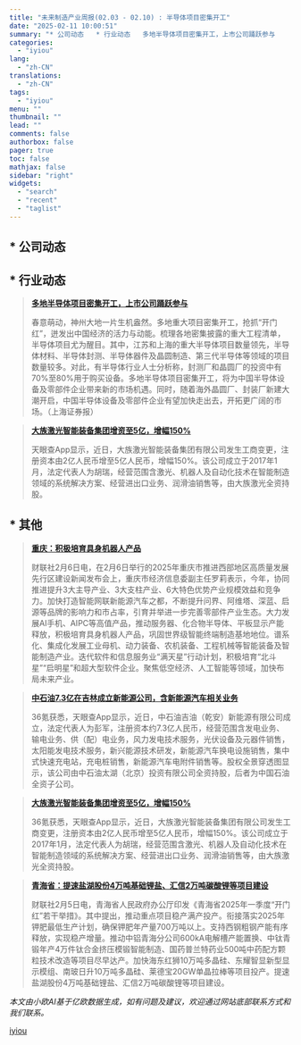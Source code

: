 ```yaml
---
title: "未来制造产业周报(02.03 - 02.10) : 半导体项目密集开工"
date: "2025-02-11 10:00:51"
summary: "* 公司动态   * 行业动态   多地半导体项目密集开工，上市公司踊跃参与        春意萌..."
categories:
  - "iyiou"
lang:
  - "zh-CN"
translations:
  - "zh-CN"
tags:
  - "iyiou"
menu: ""
thumbnail: ""
lead: ""
comments: false
authorbox: false
pager: true
toc: false
mathjax: false
sidebar: "right"
widgets:
  - "search"
  - "recent"
  - "taglist"
---
```


\* 公司动态
-------

\* 行业动态
-------

> **[多地半导体项目密集开工，上市公司踊跃参与](https://data.iyiou.com/intelligence/details/6dd6da473e9c6d17a36cc96786e278f4)**
> 
> 
> 春意萌动，神州大地一片生机盎然。多地重大项目密集开工，抢抓“开门红”，迸发出中国经济的活力与动能。梳理各地密集披露的重大工程清单，半导体项目尤为醒目。其中，江苏和上海的重大半导体项目数量领先，半导体材料、半导体封测、半导体器件及晶圆制造、第三代半导体等领域的项目数量较多。对此，有半导体行业人士分析称，封测厂和晶圆厂的投资中有70%至80%用于购买设备。多地半导体项目密集开工，将为中国半导体设备及零部件企业带来新的市场机遇。同时，随着海外晶圆厂、封装厂新建大潮开启，中国半导体设备及零部件企业有望加快走出去，开拓更广阔的市场。（上海证券报）

> **[大族激光智能装备集团增资至5亿，增幅150%](https://data.iyiou.com/intelligence/details/5bef8a2af928d26aa368a3753d9168ed)**
> 
> 
> 天眼查App显示，近日，大族激光智能装备集团有限公司发生工商变更，注册资本由2亿人民币增至5亿人民币，增幅150%。该公司成立于2017年1月，法定代表人为胡瑞，经营范围含激光、机器人及自动化技术在智能制造领域的系统解决方案、经营进出口业务、润滑油销售等，由大族激光全资持股。

\* 其他
-----

> **[重庆：积极培育具身机器人产品](https://data.iyiou.com/intelligence/details/54bd3b4be328f4c485ea6cfd0ddf5545)**
> 
> 
> 财联社2月6日电，在2月6日举行的2025年重庆市推进西部地区高质量发展先行区建设新闻发布会上，重庆市经济信息委副主任罗莉表示，今年，协同推进提升3大主导产业、3大支柱产业、6大特色优势产业规模效益和竞争力。加快打造智能网联新能源汽车之都，不断提升问界、阿维塔、深蓝、启源等品牌的影响力和市占率，引育并举进一步完善零部件产业生态。大力发展AI手机、AIPC等高值产品，推动服务器、化合物半导体、平板显示产能释放，积极培育具身机器人产品，巩固世界级智能终端制造基地地位。谱系化、集成化发展工业母机、动力装备、农机装备、工程机械等智能装备及智能制造产业。迭代软件和信息服务业“满天星”行动计划，积极培育“北斗星”“启明星”和超大型软件企业。聚焦低空经济、人工智能等领域，加快布局未来产业。

> **[中石油7.3亿在吉林成立新能源公司，含新能源汽车相关业务](https://data.iyiou.com/intelligence/details/45551c66e7c280f14ed88ff61a53b17d)**
> 
> 
> 36氪获悉，天眼查App显示，近日，中石油吉油（乾安）新能源有限公司成立，法定代表人为彭军，注册资本约7.3亿人民币，经营范围含发电业务、输电业务、供（配）电业务，风力发电技术服务，光伏设备及元器件销售，太阳能发电技术服务，新兴能源技术研发，新能源汽车换电设施销售，集中式快速充电站，充电桩销售，新能源汽车电附件销售等。股权全景穿透图显示，该公司由中石油太湖（北京）投资有限公司全资持股，后者为中国石油全资子公司。

> **[大族激光智能装备集团增资至5亿，增幅150%](https://data.iyiou.com/intelligence/details/174f0e83f73aadfab3c8f0e05ad38bb7)**
> 
> 
> 36氪获悉，天眼查App显示，近日，大族激光智能装备集团有限公司发生工商变更，注册资本由2亿人民币增至5亿人民币，增幅150%。该公司成立于2017年1月，法定代表人为胡瑞，经营范围含激光、机器人及自动化技术在智能制造领域的系统解决方案、经营进出口业务、润滑油销售等，由大族激光全资持股。

> **[青海省：提速盐湖股份4万吨基础锂盐、汇信2万吨碳酸锂等项目建设](https://data.iyiou.com/intelligence/details/472161fb110944dd1e8bc15ab7ef7b53)**
> 
> 
> 财联社2月5日电，青海省人民政府办公厅印发《青海省2025年一季度“开门红”若干举措》。其中提出，推动重点项目稳产满产投产。衔接落实2025年钾肥最低生产计划，确保钾肥年产量700万吨以上。支持西钢粗钢产能有序释放，实现稳产增量。推动中铝青海分公司600kA电解槽产能置换、中钛青锻年产4万件钛合金挤压模锻智能制造、国药普兰特药业500吨中药配方颗粒技术改造等项目尽早达产。加快海东红狮10万吨多晶硅、东耀智显新型显示模组、南玻日升10万吨多晶硅、莱德宝20GW单晶拉棒等项目投产。提速盐湖股份4万吨基础锂盐、汇信2万吨碳酸锂等项目建设。

*本文由小欧AI基于亿欧数据生成，如有问题及建议，欢迎通过网站底部联系方式和我们联系。*

[iyiou](https://www.iyiou.com/data/202502111089916)
